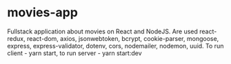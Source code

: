 # movies-app
Fullstack application about movies on React and NodeJS. Are used react-redux, react-dom, axios, jsonwebtoken, bcrypt, cookie-parser, mongoose, express, express-validator, dotenv, cors, nodemailer, nodemon, uuid.
To run client - yarn start, to run server - yarn start:dev
